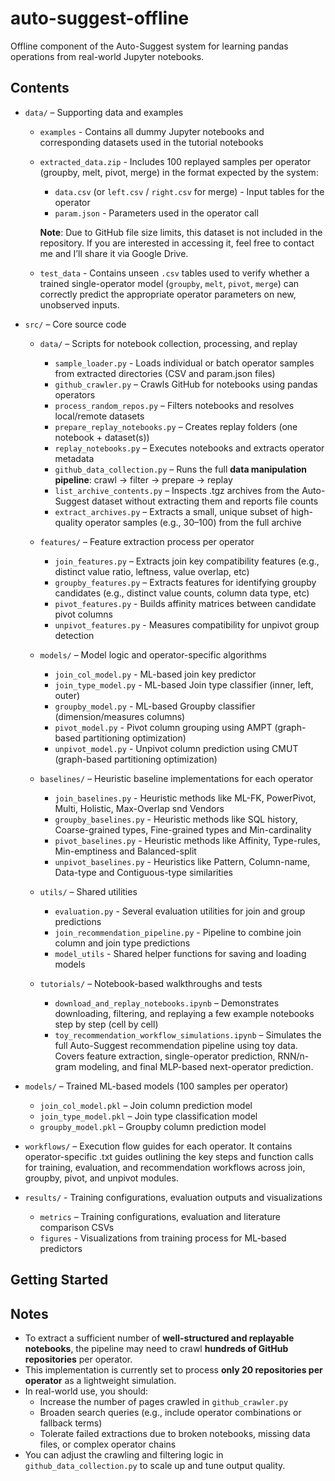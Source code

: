 # auto-suggest-offline
Offline component of the Auto-Suggest system for learning pandas operations from real-world Jupyter notebooks.

## Contents

- `data/` – Supporting data and examples
  - `examples` - Contains all dummy Jupyter notebooks and corresponding datasets used in the tutorial notebooks
  - `extracted_data.zip` - Includes 100 replayed samples per operator (groupby, melt, pivot, merge) in the format expected by the system:
    - `data.csv` (or `left.csv` / `right.csv` for merge) - Input tables for the operator
    - `param.json` - Parameters used in the operator call
      
    **Note**: Due to GitHub file size limits, this dataset is not included in the repository.
    If you are interested in accessing it, feel free to contact me and I’ll share it via Google Drive.

  - `test_data` - Contains unseen `.csv` tables used to verify whether a trained single-operator model (`groupby`, `melt`, `pivot`, `merge`) can correctly predict the appropriate operator parameters on new, unobserved inputs.

- `src/` – Core source code
  - `data/` – Scripts for notebook collection, processing, and replay
    - `sample_loader.py` - Loads individual or batch operator samples from extracted directories (CSV and param.json files)
    - `github_crawler.py` – Crawls GitHub for notebooks using pandas operators
    - `process_random_repos.py` – Filters notebooks and resolves local/remote datasets
    - `prepare_replay_notebooks.py` – Creates replay folders (one notebook + dataset(s))
    - `replay_notebooks.py` – Executes notebooks and extracts operator metadata
    - `github_data_collection.py` – Runs the full **data manipulation pipeline**: crawl → filter → prepare → replay
    - `list_archive_contents.py` – Inspects .tgz archives from the Auto-Suggest dataset without extracting them and reports file counts
    - `extract_archives.py` – Extracts a small, unique subset of high-quality operator samples (e.g., 30–100) from the full archive

  - `features/` – Feature extraction process per operator
    - `join_features.py` – Extracts join key compatibility features (e.g., distinct value ratio, leftness, value overlap, etc)
    - `groupby_features.py` – Extracts features for identifying groupby candidates (e.g., distinct value counts, column data type, etc)
    - `pivot_features.py` - Builds affinity matrices between candidate pivot columns
    - `unpivot_features.py` - Measures compatibility for unpivot group detection 
   
  - `models/` – Model logic and operator-specific algorithms
    - `join_col_model.py` - ML-based join key predictor
    - `join_type_model.py` - ML-based Join type classifier (inner, left, outer)
    - `groupby_model.py` - ML-based Groupby classifier (dimension/measures columns)
    - `pivot_model.py` - Pivot column grouping using AMPT (graph-based partitioning optimization)
    - `unpivot_model.py` - Unpivot column prediction using CMUT (graph-based partitioning optimization)
   
  - `baselines/` – Heuristic baseline implementations for each operator
    - `join_baselines.py` - Heuristic methods like ML-FK, PowerPivot, Multi, Holistic, Max-Overlap snd Vendors
    - `groupby_baselines.py` - Heuristic methods like SQL history, Coarse-grained types, Fine-grained types and Min-cardinality
    - `pivot_baselines.py` - Heuristic methods like Affinity, Type-rules, Min-emptiness and Balanced-split
    - `unpivot_baselines.py` - Heuristics like Pattern, Column-name, Data-type and Contiguous-type similarities
   
  - `utils/` – Shared utilities
     - `evaluation.py` - Several evaluation utilities for join and group predictions 
     - `join_recommendation_pipeline.py` - Pipeline to combine join column and join type predictions
     - `model_utils` - Shared helper functions for saving and loading models

  - `tutorials/` – Notebook-based walkthroughs and tests
    - `download_and_replay_notebooks.ipynb` – Demonstrates downloading, filtering, and replaying a few example notebooks step by step (cell by cell)
    - `toy_recommendation_workflow_simulations.ipynb` – Simulates the full Auto-Suggest recommendation pipeline using toy data. Covers feature extraction, single-operator prediction, RNN/n-gram modeling, and final MLP-based next-operator prediction.

- `models/` – Trained ML-based models (100 samples per operator)
  - `join_col_model.pkl` – Join column prediction model
  - `join_type_model.pkl` – Join type classification model
  - `groupby_model.pkl` – Groupby column prediction model

- `workflows/` – Execution flow guides for each operator. It contains operator-specific .txt guides outlining the key steps and function calls for training, evaluation, and recommendation workflows 
   across join, groupby, pivot, and unpivot modules.

- `results/` - Training configurations, evaluation outputs and visualizations
   - `metrics` – Training configurations, evaluation and literature comparison CSVs
   - `figures` - Visualizations from training process for ML-based predictors

## Getting Started


## Notes

- To extract a sufficient number of **well-structured and replayable notebooks**, the pipeline may need to crawl **hundreds of GitHub repositories** per operator.
- This implementation is currently set to process **only 20 repositories per operator** as a lightweight simulation.
- In real-world use, you should:
  - Increase the number of pages crawled in `github_crawler.py`
  - Broaden search queries (e.g., include operator combinations or fallback terms)
  - Tolerate failed extractions due to broken notebooks, missing data files, or complex operator chains
- You can adjust the crawling and filtering logic in `github_data_collection.py` to scale up and tune output quality.
